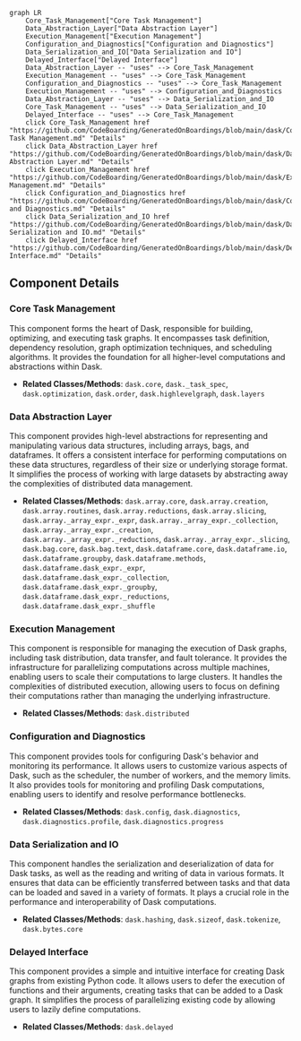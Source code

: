 ```mermaid
graph LR
    Core_Task_Management["Core Task Management"]
    Data_Abstraction_Layer["Data Abstraction Layer"]
    Execution_Management["Execution Management"]
    Configuration_and_Diagnostics["Configuration and Diagnostics"]
    Data_Serialization_and_IO["Data Serialization and IO"]
    Delayed_Interface["Delayed Interface"]
    Data_Abstraction_Layer -- "uses" --> Core_Task_Management
    Execution_Management -- "uses" --> Core_Task_Management
    Configuration_and_Diagnostics -- "uses" --> Core_Task_Management
    Execution_Management -- "uses" --> Configuration_and_Diagnostics
    Data_Abstraction_Layer -- "uses" --> Data_Serialization_and_IO
    Core_Task_Management -- "uses" --> Data_Serialization_and_IO
    Delayed_Interface -- "uses" --> Core_Task_Management
    click Core_Task_Management href "https://github.com/CodeBoarding/GeneratedOnBoardings/blob/main/dask/Core Task Management.md" "Details"
    click Data_Abstraction_Layer href "https://github.com/CodeBoarding/GeneratedOnBoardings/blob/main/dask/Data Abstraction Layer.md" "Details"
    click Execution_Management href "https://github.com/CodeBoarding/GeneratedOnBoardings/blob/main/dask/Execution Management.md" "Details"
    click Configuration_and_Diagnostics href "https://github.com/CodeBoarding/GeneratedOnBoardings/blob/main/dask/Configuration and Diagnostics.md" "Details"
    click Data_Serialization_and_IO href "https://github.com/CodeBoarding/GeneratedOnBoardings/blob/main/dask/Data Serialization and IO.md" "Details"
    click Delayed_Interface href "https://github.com/CodeBoarding/GeneratedOnBoardings/blob/main/dask/Delayed Interface.md" "Details"
```

## Component Details

### Core Task Management
This component forms the heart of Dask, responsible for building, optimizing, and executing task graphs. It encompasses task definition, dependency resolution, graph optimization techniques, and scheduling algorithms. It provides the foundation for all higher-level computations and abstractions within Dask.
- **Related Classes/Methods**: `dask.core`, `dask._task_spec`, `dask.optimization`, `dask.order`, `dask.highlevelgraph`, `dask.layers`

### Data Abstraction Layer
This component provides high-level abstractions for representing and manipulating various data structures, including arrays, bags, and dataframes. It offers a consistent interface for performing computations on these data structures, regardless of their size or underlying storage format. It simplifies the process of working with large datasets by abstracting away the complexities of distributed data management.
- **Related Classes/Methods**: `dask.array.core`, `dask.array.creation`, `dask.array.routines`, `dask.array.reductions`, `dask.array.slicing`, `dask.array._array_expr._expr`, `dask.array._array_expr._collection`, `dask.array._array_expr._creation`, `dask.array._array_expr._reductions`, `dask.array._array_expr._slicing`, `dask.bag.core`, `dask.bag.text`, `dask.dataframe.core`, `dask.dataframe.io`, `dask.dataframe.groupby`, `dask.dataframe.methods`, `dask.dataframe.dask_expr._expr`, `dask.dataframe.dask_expr._collection`, `dask.dataframe.dask_expr._groupby`, `dask.dataframe.dask_expr._reductions`, `dask.dataframe.dask_expr._shuffle`

### Execution Management
This component is responsible for managing the execution of Dask graphs, including task distribution, data transfer, and fault tolerance. It provides the infrastructure for parallelizing computations across multiple machines, enabling users to scale their computations to large clusters. It handles the complexities of distributed execution, allowing users to focus on defining their computations rather than managing the underlying infrastructure.
- **Related Classes/Methods**: `dask.distributed`

### Configuration and Diagnostics
This component provides tools for configuring Dask's behavior and monitoring its performance. It allows users to customize various aspects of Dask, such as the scheduler, the number of workers, and the memory limits. It also provides tools for monitoring and profiling Dask computations, enabling users to identify and resolve performance bottlenecks.
- **Related Classes/Methods**: `dask.config`, `dask.diagnostics`, `dask.diagnostics.profile`, `dask.diagnostics.progress`

### Data Serialization and IO
This component handles the serialization and deserialization of data for Dask tasks, as well as the reading and writing of data in various formats. It ensures that data can be efficiently transferred between tasks and that data can be loaded and saved in a variety of formats. It plays a crucial role in the performance and interoperability of Dask computations.
- **Related Classes/Methods**: `dask.hashing`, `dask.sizeof`, `dask.tokenize`, `dask.bytes.core`

### Delayed Interface
This component provides a simple and intuitive interface for creating Dask graphs from existing Python code. It allows users to defer the execution of functions and their arguments, creating tasks that can be added to a Dask graph. It simplifies the process of parallelizing existing code by allowing users to lazily define computations.
- **Related Classes/Methods**: `dask.delayed`